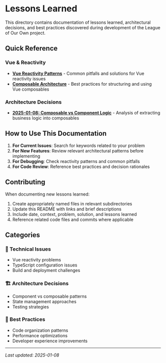 # Lessons Learned

This directory contains documentation of lessons learned, architectural decisions, and best practices discovered during development of the League of Our Own project.

## Quick Reference

### Vue & Reactivity
- **[Vue Reactivity Patterns](vue-reactivity-patterns.md)** - Common pitfalls and solutions for Vue reactivity issues
- **[Composable Architecture](composable-architecture.md)** - Best practices for structuring and using Vue composables

### Architecture Decisions
- **[2025-01-08: Composable vs Component Logic](architecture-decisions/2025-01-08-composable-vs-component-logic.md)** - Analysis of extracting business logic into composables

## How to Use This Documentation

1. **For Current Issues**: Search for keywords related to your problem
2. **For New Features**: Review relevant architectural patterns before implementing
3. **For Debugging**: Check reactivity patterns and common pitfalls
4. **For Code Review**: Reference best practices and decision rationales

## Contributing

When documenting new lessons learned:

1. Create appropriately named files in relevant subdirectories
2. Update this README with links and brief descriptions
3. Include date, context, problem, solution, and lessons learned
4. Reference related code files and commits where applicable

## Categories

### 🔧 Technical Issues
- Vue reactivity problems
- TypeScript configuration issues
- Build and deployment challenges

### 🏗️ Architecture Decisions
- Component vs composable patterns
- State management approaches
- Testing strategies

### 🎯 Best Practices
- Code organization patterns
- Performance optimizations
- Developer experience improvements

---

*Last updated: 2025-01-08*